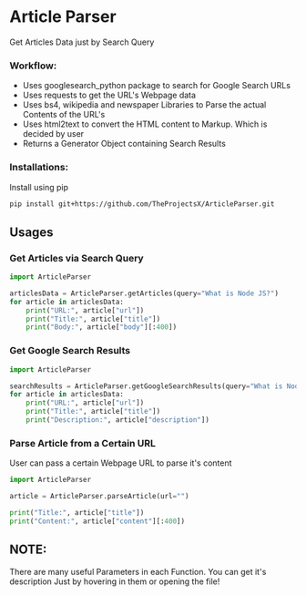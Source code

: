 # Article Parser

Get Articles Data just by Search Query

### Workflow:

- Uses googlesearch_python package to search for Google Search URLs
- Uses requests to get the URL's Webpage data
- Uses bs4, wikipedia and newspaper Libraries to Parse the actual Contents of the URL's
- Uses html2text to convert the HTML content to Markup. Which is decided by user
- Returns a Generator Object containing Search Results

### Installations:

Install using pip

```bash script
pip install git+https://github.com/TheProjectsX/ArticleParser.git
```

## Usages

### Get Articles via Search Query

```python
import ArticleParser

articlesData = ArticleParser.getArticles(query="What is Node JS?")
for article in articlesData:
    print("URL:", article["url"])
    print("Title:", article["title"])
    print("Body:", article["body"][:400])
```

### Get Google Search Results

```python
import ArticleParser

searchResults = ArticleParser.getGoogleSearchResults(query="What is Node JS?")
for article in articlesData:
    print("URL:", article["url"])
    print("Title:", article["title"])
    print("Description:", article["description"])
```

### Parse Article from a Certain URL

User can pass a certain Webpage URL to parse it's content

```python
import ArticleParser

article = ArticleParser.parseArticle(url="")

print("Title:", article["title"])
print("Content:", article["content"][:400])
```

## NOTE:

There are many useful Parameters in each Function.
You can get it's description Just by hovering in them or opening the file!
